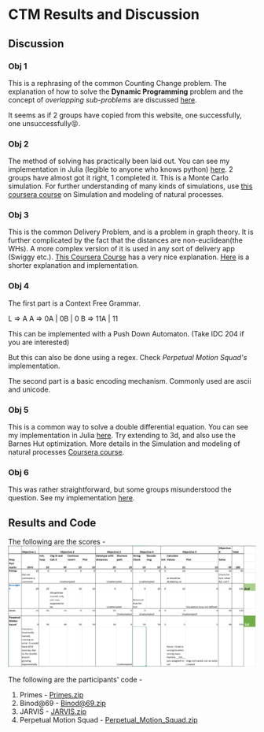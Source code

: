 ﻿# CTM Results and Discussion

## Discussion

### Obj 1

This is a rephrasing of the common Counting Change problem. The explanation of how to solve the **Dynamic Programming** problem and the concept of _overlapping sub-problems_ are discussed [here](https://www.geeksforgeeks.org/coin-change-dp-7/).

It seems as if 2 groups have copied from this website, one successfully, one unsuccessfully😝.

### Obj 2

The method of solving has practically been laid out. You can see my implementation in Julia (legible to anyone who knows python) [here](ctm/obj2). 2 groups have almost got it right, 1 completed it. This is a Monte Carlo simulation. For further understanding of many kinds of simulations, use [this coursera course](https://www.coursera.org/learn/modeling-simulation-natural-processes) on Simulation and modeling of natural processes.

### Obj 3

This is the common Delivery Problem, and is a problem in graph theory. It is further complicated by the fact that the distances are non-euclidean(the WHs). A more complex version of it is used in any sort of delivery app (Swiggy etc.). [This Coursera Course](https://www.coursera.org/learn/delivery-problem) has a very nice explanation. [Here](https://www.geeksforgeeks.org/traveling-salesman-problem-tsp-implementation/) is a shorter explanation and implementation.

### Obj 4

The first part is a Context Free Grammar.

L => A
A => 0A | 0B | 0
B => 11A | 11

This can be implemented with a Push Down Automaton. (Take IDC 204 if you are interested)

But this can also be done using a regex. Check _Perpetual Motion Squad's_ implementation.

The second part is a basic encoding mechanism. Commonly used are ascii and unicode.

### Obj 5

This is a common way to solve a double differential equation. You can see my implementation in Julia [here](ctm/obj5). Try extending to 3d, and also use the Barnes Hut optimization. More details in the Simulation and modeling of natural processes [Coursera course](https://www.coursera.org/learn/modeling-simulation-natural-processes).

### Obj 6

This was rather straightforward, but some groups misunderstood the question. See my implementation [here](ctm/obj6).

## Results and Code

The following are the scores -
![results](ctm/results.png)

The following are the participants' code -

1. Primes - [Primes.zip](ctm/Primes.zip)
2. Binod@69 - [Binod@69.zip](ctm/Binod@69.zip)
3. JARVIS - [JARVIS.zip](ctm/JARVIS.zip)
4. Perpetual Motion Squad - [Perpetual_Motion_Squad.zip](ctm/Perpetual_Motion_Squad)
